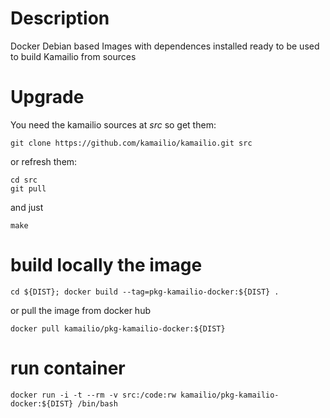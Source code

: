 # Description

Docker Debian based Images with dependences installed ready to be used
to build Kamailio from sources

# Upgrade

You need the kamailio sources at _src_ so get them:

```
git clone https://github.com/kamailio/kamailio.git src
```

or refresh them:

```
cd src
git pull
```

and just
```
make
```

# build locally the image
```
cd ${DIST}; docker build --tag=pkg-kamailio-docker:${DIST} .
```

or pull the image from docker hub

```
docker pull kamailio/pkg-kamailio-docker:${DIST}
```
# run container
```
docker run -i -t --rm -v src:/code:rw kamailio/pkg-kamailio-docker:${DIST} /bin/bash
```
